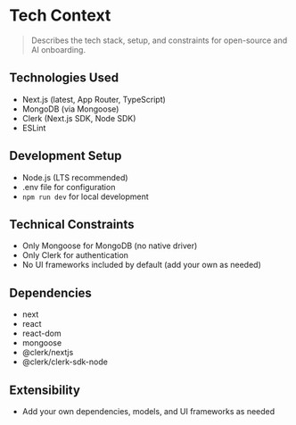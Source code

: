 # Tech Context

> Describes the tech stack, setup, and constraints for open-source and AI onboarding.

## Technologies Used
- Next.js (latest, App Router, TypeScript)
- MongoDB (via Mongoose)
- Clerk (Next.js SDK, Node SDK)
- ESLint

## Development Setup
- Node.js (LTS recommended)
- .env file for configuration
- `npm run dev` for local development

## Technical Constraints
- Only Mongoose for MongoDB (no native driver)
- Only Clerk for authentication
- No UI frameworks included by default (add your own as needed)

## Dependencies
- next
- react
- react-dom
- mongoose
- @clerk/nextjs
- @clerk/clerk-sdk-node

## Extensibility
- Add your own dependencies, models, and UI frameworks as needed 